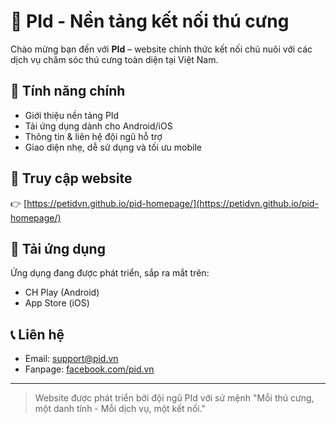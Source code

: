 # 🐾 PId - Nền tảng kết nối thú cưng

Chào mừng bạn đến với **PId** – website chính thức kết nối chủ nuôi với các dịch vụ chăm sóc thú cưng toàn diện tại Việt Nam.

## 🚀 Tính năng chính

- Giới thiệu nền tảng PId
- Tải ứng dụng dành cho Android/iOS
- Thông tin & liên hệ đội ngũ hỗ trợ
- Giao diện nhẹ, dễ sử dụng và tối ưu mobile

## 🔗 Truy cập website

👉 [https://petidvn.github.io/pid-homepage/](https://petidvn.github.io/pid-homepage/)

## 📲 Tải ứng dụng

Ứng dụng đang được phát triển, sắp ra mắt trên:

- CH Play (Android)
- App Store (iOS)

## 📞 Liên hệ

- Email: support@pid.vn
- Fanpage: [facebook.com/pid.vn](https://facebook.com/pid.vn)

---

> Website được phát triển bởi đội ngũ PId với sứ mệnh "Mỗi thú cưng, một danh tính - Mỗi dịch vụ, một kết nối."

